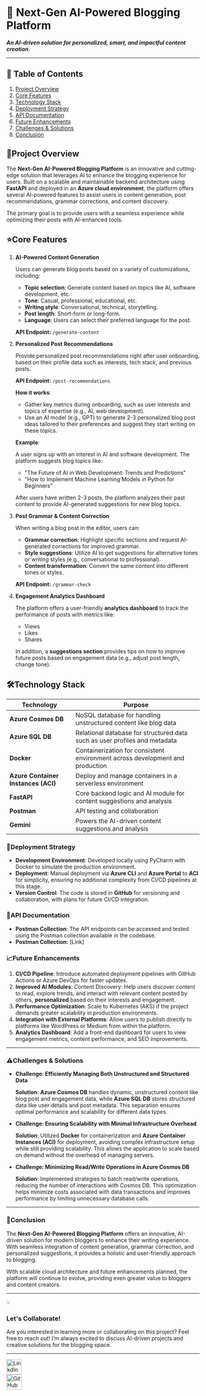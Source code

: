 # **🤖 Next-Gen AI-Powered Blogging Platform**

***An AI-driven solution for personalized, smart, and impactful content creation.***

---

## 📑 **Table of Contents**

1. [Project Overview](#project-overview)
2. [Core Features](#core-features)
3. [Technology Stack](#technology-stack)
4. [Deployment Strategy](#deployment-strategy)
5. [API Documentation](#api-documentation)
6. [Future Enhancements](#future-enhancements)
7. [Challenges & Solutions](#challenges--solutions)
8. [Conclusion](#conclusion)

## **🚀Project Overview**

The **Next-Gen AI-Powered Blogging Platform** is an innovative and cutting-edge solution that leverages AI to enhance the blogging experience for users. Built on a scalable and maintainable backend architecture using **FastAPI** and deployed in an **Azure cloud environment**, the platform offers several AI-powered features to assist users in content generation, post recommendations, grammar corrections, and content discovery.

The primary goal is to provide users with a seamless experience while optimizing their posts with AI-enhanced tools.

## **⭐Core Features**

1. **AI-Powered Content Generation**
    
    Users can generate blog posts based on a variety of customizations, including:
    
    - **Topic selection**: Generate content based on topics like AI, software development, etc.
    - **Tone**: Casual, professional, educational, etc.
    - **Writing style**: Conversational, technical, storytelling.
    - **Post length**: Short-form or long-form.
    - **Language**: Users can select their preferred language for the post.
    
    **API Endpoint:** `/generate-content`
    
2. **Personalized Post Recommendations**
    
    Provide personalized post recommendations right after user onboarding, based on their profile data such as interests, tech stack, and previous posts.
    
    **API Endpoint:** `/post-recommendations`
    
    **How it works**:
    
    - Gather key metrics during onboarding, such as user interests and topics of expertise (e.g., AI, web development).
    - Use an AI model (e.g., GPT) to generate 2-3 personalized blog post ideas tailored to their preferences and suggest they start writing on these topics.
    
    **Example**:
    
    A user signs up with an interest in AI and software development. The platform suggests blog topics like:
    
    - "The Future of AI in Web Development: Trends and Predictions"
    - "How to Implement Machine Learning Models in Python for Beginners"
    
    After users have written 2-3 posts, the platform analyzes their past content to provide AI-generated suggestions for new blog topics.
    
3. **Post Grammar & Content Correction**
    
    When writing a blog post in the editor, users can:
    
    - **Grammar correction**: Highlight specific sections and request AI-generated corrections for improved grammar.
    - **Style suggestions**: Utilize AI to get suggestions for alternative tones or writing styles (e.g., conversational to professional).
    - **Content transformation**: Convert the same content into different tones or styles.
    
    **API Endpoint:** `/grammar-check`
    
4. **Engagement Analytics Dashboard**
    
    The platform offers a user-friendly **analytics dashboard** to track the performance of posts with metrics like:
    
    - Views
    - Likes
    - Shares
    
    In addition, a **suggestions section** provides tips on how to improve future posts based on engagement data (e.g., adjust post length, change tone).
    

## 🛠️**Technology Stack**

| Technology | Purpose |
| --- | --- |
| **Azure Cosmos DB** | NoSQL database for handling unstructured content like blog data |
| **Azure SQL DB** | Relational database for structured data such as user profiles and metadata |
| **Docker** | Containerization for consistent environment across development and production |
| **Azure Container Instances (ACI)** | Deploy and manage containers in a serverless environment |
| **FastAPI** | Core backend logic and AI module for content suggestions and analysis |
| **Postman** | API testing and collaboration |
| **Gemini** | Powers the AI-driven content suggestions and analysis |

### 🚀**Deployment Strategy**

- **Development Environment**: Developed locally using PyCharm with Docker to simulate the production environment.
- **Deployment**: Manual deployment via **Azure CLI** and **Azure Portal** to **ACI** for simplicity, ensuring no additional complexity from CI/CD pipelines at this stage.
- **Version Control**: The code is stored in **GitHub** for versioning and collaboration, with plans for future CI/CD integration.

### **📡API Documentation**

- **Postman Collection**: The API endpoints can be accessed and tested using the Postman collection available in the codebase.
- **Postman Collection:** [Link]

### **📈Future Enhancements**

1. **CI/CD Pipeline**: Introduce automated deployment pipelines with GitHub Actions or Azure DevOps for faster updates.
2. **Improved AI Modules**: Content Discovery: Help users discover content to read, explore trends, and interact with relevant content posted by others, **personalized** based on their interests and engagement.
3. **Performance Optimization**: Scale to Kubernetes (AKS) if the project demands greater scalability in production environments.
4. **Integration with External Platforms**: Allow users to publish directly to platforms like WordPress or Medium from within the platform.
5. **Analytics Dashboard**: Add a front-end dashboard for users to view engagement metrics, content performance, and SEO improvements.

---

### **⚠️Challenges & Solutions**

- **Challenge: Efficiently Managing Both Unstructured and Structured Data**
    
    **Solution**: **Azure Cosmos DB** handles dynamic, unstructured content like blog post and engagement data, while **Azure SQL DB** stores structured data like user details and post metadata. This separation ensures optimal performance and scalability for different data types.
    
- **Challenge: Ensuring Scalability with Minimal Infrastructure Overhead**
    
    **Solution**: Utilized **Docker** for containerization and **Azure Container Instances (ACI)** for deployment, avoiding complex infrastructure setup while still providing scalability. This allows the application to scale based on demand without the overhead of managing servers.
    
- **Challenge: Minimizing Read/Write Operations in Azure Cosmos DB**
    
    **Solution**: Implemented strategies to batch read/write operations, reducing the number of interactions with Cosmos DB. This optimization helps minimize costs associated with data transactions and improves performance by limiting unnecessary database calls.
    

---

### **🏁Conclusion**

The **Next-Gen AI-Powered Blogging Platform** offers an innovative, AI-driven solution for modern bloggers to enhance their writing experience. With seamless integration of content generation, grammar correction, and personalized suggestions, it provides a holistic and user-friendly approach to blogging.

With scalable cloud architecture and future enhancements planned, the platform will continue to evolve, providing even greater value to bloggers and content creators.

---

<aside>
💡

### **Let's Collaborate!**

Are you interested in learning more or collaborating on this project? Feel free to reach out! I’m always excited to discuss AI-driven projects and creative solutions for the blogging space.

</aside>

---

<aside>
<a href="https://www.linkedin.com/in/abhay-gaur-69792b200/"><img src="https://github.com/user-attachments/assets/59fd0992-eac3-41f5-8a5e-2c1f82513d93" alt="LinkdIn" width="40px" /></a>

</aside>

<aside>
   <a href="https://github.com/gaur-abhay">
   <img src="https://github.com/user-attachments/assets/fc00fd5c-857f-481d-8dc1-b681aab47ad2" alt="GitHub" width="40px" />

</aside>
